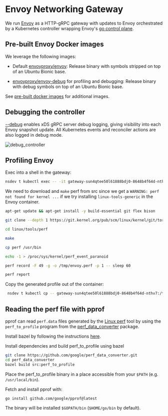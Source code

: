 # Envoy Networking Gateway

We run [Envoy](https://www.envoyproxy.io/) as a HTTP-gRPC gateway with updates to Envoy
orchestrated by a Kubernetes controller wrapping Envoy's [go control plane](https://github.com/envoyproxy/go-control-plane).

## Pre-built Envoy Docker images

We leverage the following images:

- Default [envoyproxy/envoy](https://hub.docker.com/r/envoyproxy/envoy/tags/): Release binary with symbols stripped on top of an Ubuntu Bionic base.

- [envoyproxy/envoy-debug](https://hub.docker.com/r/envoyproxy/envoy-debug/tags/) for profiling and debugging: Release binary with debug symbols on top of an Ubuntu Bionic base.

 See [pre-built docker images](https://www.envoyproxy.io/docs/envoy/latest/start/install#pre-built-envoy-docker-images) for additional images.

## Debugging the controller

[--debug](https://github.com/namespacelabs/foundation/blob/30863ba3e03271b7e17cb4bf905795ce178a5e68/std/networking/gateway/controller/main.go#L35) enables xDS gRPC server debug logging, giving visibility
into each Envoy snapshot update. All Kubernetes events and reconciler actions are also logged in
debug mode.

![debug_controller](https://user-images.githubusercontent.com/102962107/178251463-d54d994c-f5d7-45e1-a4d3-f8c28a757f32.png)

## Profiling Envoy

Exec into a shell in the gateway:

```bash
nsdev t kubectl exec -- -it gateway-sun4qtee50l61888bdj0-8648b4f64d-nthv7 -c gateway -- bash
```

We need to download and `make` perf from src since we get a `WARNING: perf not found for kernel ...` if we try installing `linux-tools-generic` in the Envoy container.

```bash
apt-get update && apt-get install -y build-essential git flex bison

git clone --depth 1 https://git.kernel.org/pub/scm/linux/kernel/git/torvalds/linux.git

cd linux/tools/perf

make

cp perf /usr/bin

echo -1 > /proc/sys/kernel/perf_event_paranoid

perf record -F 49 -g -o /tmp/envoy.perf -p 1 -- sleep 60

perf report
```

Copy the generated profile out of the container:

```bash
 nsdev t kubectl cp -- gateway-sun4qtee50l61888bdj0-8648b4f64d-nthv7:/tmp/envoy.perf /tmp/envoy.perf -c gateway
```

## Reading the perf file with pprof

pprof can read `perf.data` files generated by the
[Linux perf](https://perf.wiki.kernel.org/index.php/Main_Page) tool by using the
`perf_to_profile` program from the
[perf_data_converter](https://github.com/google/perf_data_converter) package.

Install bazel by following the instructions [here](https://docs.bazel.build/versions/main/install.html).

Install dependencies and build perf_to_profile using bazel

```bash
git clone https://github.com/google/perf_data_converter.git
cd perf_data_converter
bazel build src:perf_to_profile
```

Place the perf_to_profile binary in a place accessible from your `$PATH` (e.g. `/usr/local/bin`).

Fetch and install pprof with:

```bash
go install github.com/google/pprof@latest
```

The binary will be installed `$GOPATH/bin` (`$HOME/go/bin` by default).
